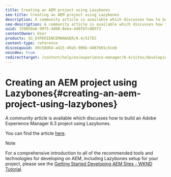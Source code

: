 ```yaml
---
title: Creating an AEM project using Lazybones
seo-title: Creating an AEM project using Lazybones
description: A community article is available which discusses how to build an Adobe Experience Manager 6.3 project using Lazybones.
seo-description: A community article is available which discusses how to build an Adobe Experience Manager 6.3 project using Lazybones.
uuid: 159850a6-99f5-4d08-8eea-449fbfc085f3
contentOwner: User
products: SG_EXPERIENCEMANAGER/6.4/SITES
content-type: reference
discoiquuid: 49c58d64-a415-49a5-906b-d467b01c5ceb
noindex: true
redirecttarget: /content/help/en/experience-manager/6-4/sites/developing/using/getting-started
---
```


# Creating an AEM project using Lazybones{#creating-an-aem-project-using-lazybones}

A community article is available which discusses how to build an Adobe Experience Manager 6.3 project using Lazybones.

You can find the article [here](https://helpx.adobe.com/experience-manager/using/aem_lazybones.html).

>[!NOTE]
>
>For a comprehensive introduction to all of the recommended tools and technologies for developing on AEM, including Lazybones setup for your project, please see the [Getting Started Developing AEM Sites - WKND Tutorial](/help/sites/developing/using/getting-started.md).

